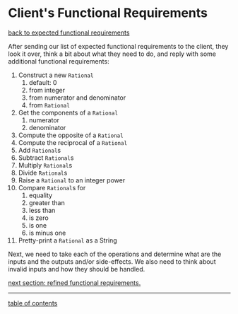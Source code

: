 # Client's Functional Requirements
[back to expected functional requirements](requirements.md)

After sending our list of expected functional requirements to the client, they look it over, think a bit about what they need to do, and reply with some additional functional requirements:

1. Construct a new `Rational`
   1. default: 0
   1. from integer
   1. from numerator and denominator
   1. from `Rational`
1. Get the components of a `Rational`
   1. numerator
   1. denominator
1. Compute the opposite of a `Rational`
1. Compute the reciprocal of a `Rational`
1. Add `Rational`s
1. Subtract `Rational`s
1. Multiply `Rational`s
1. Divide `Rational`s
1. Raise a `Rational` to an integer power
1. Compare `Rational`s for
   1. equality
   1. greater than
   1. less than
   1. is zero
   1. is one
   1. is minus one
1. Pretty-print a `Rational` as a String

Next, we need to take each of the operations and determine what are the inputs and the outputs and/or side-effects.  We also need to think about invalid inputs and how they should be handled.

[next section: refined functional requirements.](refined_functional_requirements.md)

<hr>

[table of contents](toc.md)